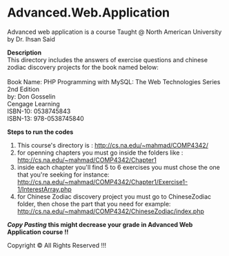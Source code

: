 # Advanced.Web.Application
Advanced web application is a course Taught @ North American University by Dr. Ihsan Said

**Description**<br>
This directory includes the answers of exercise questions and chinese zodiac discovery projects for the book named below:
   <br><br>
   Book Name: PHP Programming with MySQL: The Web Technologies Series 2nd Edition<br>
   by: Don Gosselin<br>
   Cengage Learning<br>
   ISBN-10: 0538745843<br>
   ISBN-13: 978-0538745840<br>

**Steps to run the codes**
   1. This course's directory is : http://cs.na.edu/~mahmad/COMP4342/
   2. for openning chapters you must go inside the folders like : http://cs.na.edu/~mahmad/COMP4342/Chapter1
   3. inside each chapter you'll find 5 to 6 exercises you must chose the one that you're seeking for instance:
http://cs.na.edu/~mahmad/COMP4342/Chapter1/Exercise1-1/InterestArray.php
   4. for Chinese Zodiac discovery project you must go to ChineseZodiac folder, then chose the part that you need for example: http://cs.na.edu/~mahmad/COMP4342/ChineseZodiac/index.php

***Copy Pasting* this might decrease your grade in Advanced Web Application course !!**

Copyright © All Rights Reserved !!!  
